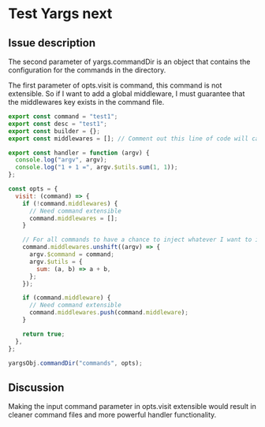 # Test Yargs next

## Issue description

The second parameter of yargs.commandDir is an object that contains the configuration for the commands in the directory.

The first parameter of opts.visit is command, this command is not extensible. So if I want to add a global middleware, I must guarantee that the middlewares key exists in the command file.

```js
export const command = "test1";
export const desc = "test1";
export const builder = {};
export const middlewares = []; // Comment out this line of code will cause errors

export const handler = function (argv) {
  console.log("argv", argv);
  console.log("1 + 1 =", argv.$utils.sum(1, 1));
};
```

```js
const opts = {
  visit: (command) => {
    if (!command.middlewares) {
      // Need command extensible
      command.middlewares = [];
    }

    // For all commands to have a chance to inject whatever I want to inject.
    command.middlewares.unshift((argv) => {
      argv.$command = command;
      argv.$utils = {
        sum: (a, b) => a + b,
      };
    });

    if (command.middleware) {
      // Need command extensible
      command.middlewares.push(command.middleware);
    }

    return true;
  },
};

yargsObj.commandDir("commands", opts);
```

## Discussion

Making the input command parameter in opts.visit extensible would result in cleaner command files and more powerful handler functionality.
